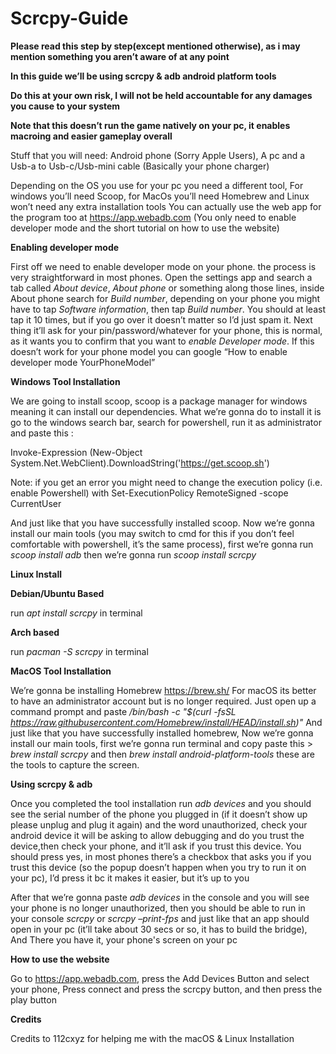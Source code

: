 # Scrcpy-Guide

**Please read this step by step(except mentioned otherwise), as i may mention something you aren’t aware of at any point**

**In this guide we’ll be using scrcpy & adb android platform tools**

**Do this at your own risk, I will not be held accountable for any damages you cause to your system**

**Note that this doesn’t run the game natively on your pc, it enables macroing and easier gameplay overall**

Stuff that you will need: Android phone (Sorry Apple Users), A pc and a Usb-a to Usb-c/Usb-mini cable (Basically your phone charger)

Depending on the OS you use for your pc you need a different tool, For windows you’ll need Scoop, for MacOs you’ll need Homebrew and Linux won’t need any extra installation tools You can actually use the web app for the program too at https://app.webadb.com (You only need to enable developer mode and the short tutorial on how to use the website)


**Enabling developer mode**

First off we need to enable developer mode on your phone. the process is very straightforward in most phones.
Open the settings app and search a tab called *About device*, *About phone* or something along those lines, inside About phone search for *Build number*, depending on your phone you might have to tap *Software information*, then tap *Build number*. You should at least tap it 10 times, but if you go over it doesn’t matter so I’d just spam it. Next thing it’ll ask for your pin/password/whatever for your phone, this is normal, as it wants you to confirm that you want to *enable Developer mode*.
If this doesn’t work for your phone model you can google “How to enable developer mode YourPhoneModel”


**Windows Tool Installation**

We are going to install scoop, scoop is a package manager for windows meaning it can install our dependencies.
What we’re gonna do to install it is go to the windows search bar, search for powershell, run it as administrator and paste this :

Invoke-Expression (New-Object System.Net.WebClient).DownloadString('https://get.scoop.sh')


Note: if you get an error you might need to change the execution policy (i.e. enable Powershell) with
Set-ExecutionPolicy RemoteSigned -scope CurrentUser

And just like that you have successfully installed scoop. Now we’re gonna install our main tools (you may switch to cmd for this if you don’t feel comfortable with powershell, it’s the same process), first we’re gonna run *scoop install adb* then we’re gonna run *scoop install scrcpy*


**Linux Install**

**Debian/Ubuntu Based**

run *apt install scrcpy* in terminal



**Arch based**

run *pacman -S scrcpy* in terminal


**MacOS Tool Installation**

We’re gonna be installing Homebrew https://brew.sh/
For macOS its better to have an administrator account but is no longer required. Just open up a command prompt and paste */bin/bash -c "$(curl -fsSL https://raw.githubusercontent.com/Homebrew/install/HEAD/install.sh)"*
And just like that you have successfully installed homebrew, Now we’re gonna install our main tools, first we’re gonna run terminal and copy paste this > *brew install scrcpy* and then *brew install android-platform-tools*  these are the tools to capture the screen.


**Using scrcpy & adb**

Once you completed the tool installation run *adb devices* and you should see the serial number of the phone you plugged in (if it doesn’t show up please unplug and plug it again) and the word unauthorized, check your android device it will be asking to allow debugging and do you trust the device,then check your phone, and it’ll ask if you trust this device. You should press yes, in most phones there’s a checkbox that asks you if you trust this device (so the popup doesn’t happen when you try to run it on your pc), I’d press it bc it makes it easier, but it’s up to you

After that we’re gonna paste *adb devices* in the console and you will see your phone is no longer unauthorized, then you should be able to run in your console *scrcpy* or *scrcpy –print-fps* and just like that an app should open in your pc (it’ll take about 30 secs or so, it has to build the bridge), And There you have it, your phone's screen on your pc


**How to use the website**

Go to https://app.webadb.com, press the Add Devices Button and select your phone, Press connect and press the scrcpy button, and then press the play button


**Credits**

Credits to 112cxyz for helping me with the macOS & Linux Installation
